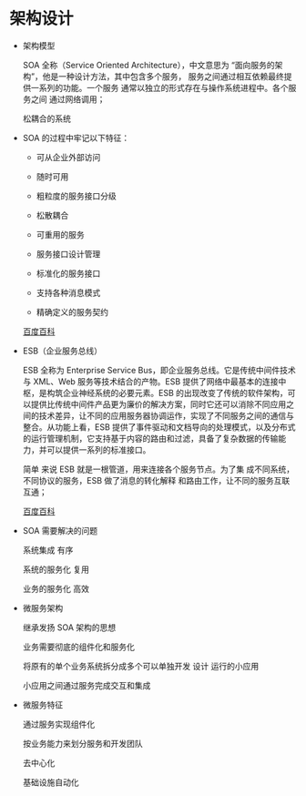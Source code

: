 # 架构设计

- 架构模型

  SOA 全称（Service Oriented Architecture），中文意思为 “面向服务的架构”，他是一种设计方法，其中包含多个服务， 服务之间通过相互依赖最终提供一系列的功能。一个服务 通常以独立的形式存在与操作系统进程中。各个服务之间 通过网络调用；

  松耦合的系统

- SOA 的过程中牢记以下特征：

  - 可从企业外部访问

  - 随时可用

  - 粗粒度的服务接口分级

  - 松散耦合

  - 可重用的服务

  - 服务接口设计管理

  - 标准化的服务接口

  - 支持各种消息模式

  - 精确定义的服务契约

  [百度百科](https://baike.baidu.com/item/SOA/2140650)

- ESB（企业服务总线）

  ESB 全称为 Enterprise Service Bus，即企业服务总线。它是传统中间件技术与 XML、Web 服务等技术结合的产物。ESB 提供了网络中最基本的连接中枢，是构筑企业神经系统的必要元素。ESB 的出现改变了传统的软件架构，可以提供比传统中间件产品更为廉价的解决方案，同时它还可以消除不同应用之间的技术差异，让不同的应用服务器协调运作，实现了不同服务之间的通信与整合。从功能上看，ESB 提供了事件驱动和文档导向的处理模式，以及分布式的运行管理机制，它支持基于内容的路由和过滤，具备了复杂数据的传输能力，并可以提供一系列的标准接口。

  简单 来说 ESB 就是一根管道，用来连接各个服务节点。为了集 成不同系统，不同协议的服务，ESB 做了消息的转化解释 和路由工作，让不同的服务互联互通；

  [百度百科](https://baike.baidu.com/item/ESB)

- SOA 需要解决的问题

  系统集成 有序

  系统的服务化 复用

  业务的服务化 高效

- 微服务架构

  继承发扬 SOA 架构的思想

  业务需要彻底的组件化和服务化

  将原有的单个业务系统拆分成多个可以单独开发 设计 运行的小应用

  小应用之间通过服务完成交互和集成

- 微服务特征

  通过服务实现组件化

  按业务能力来划分服务和开发团队

  去中心化

  基础设施自动化
